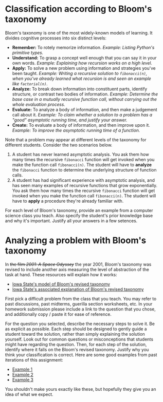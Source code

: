 # Classification according to Bloom's taxonomy

Bloom's taxonomy is one of the most widely-known models of learning. It divides cognitive processes into six distinct levels:

* **Remember:** To rotely memorize information. _Example: Listing Python's primitive types._
* **Understand:** To grasp a concept well enough that you can say it in your own words. _Example: Explaining how recursion works on a high level._
* **Apply:** To solve a new problem using information and strategies you've been taught. _Example: Writing a recursive solution to `fibonacci(n)`, when you've already learned what recursion is and seen an example like `factorial(n)`._
* **Analyze:** To break down information into constituent parts, identify structure, or contrast two bodies of information. _Example: Determine the base case in a mutually recursive function call, without carrying out the whole evaluation process._
* **Evaluate:** To analyze a body of information, and then make a judgement call about it. _Example: To claim whether a solution to a problem has a "good" asymptotic running time, and justify your answer._
* **Create:** To evaluate a body of information, and then improve upon it. _Example: To improve the asymptotic running time of a function._

Note that a problem may appear at different levels of the taxonomy for different students. Consider the two scenarios below.

1. A student has never learned asymptotic analysis. You ask them how many times the recursive `fibonacci` function will get invoked when you make the function call `fibonacci(n)`. The student will have to **analyze** the `fibonacci` function to determine the underlying structure of function calls.
2. A student has had significant experience with asymptotic analysis, and has seen many examples of recursive functions that grow exponentially. You ask them how many times the recursive `fibonacci` function will get invoked when you make the function call `fibonacci(n)`. The student will have to **apply** a procedure they're already familiar with.

For each level of Bloom's taxonomy, provide an example from a computer science class you teach. Also specify the student's prior knowledge base and why it's important. Justify all your answers in a few setences.

# Analyzing a problem with Bloom's taxonomy

In ~~the film _2001: A Space Odyssey_~~ the year 2001, Bloom's taxonomy was revised to include another axis measuring the level of abstraction of the task at hand. These resources will explain how it works:

* [Iowa State's model of Bloom's revised taxonomy](http://www.celt.iastate.edu/wp-content/uploads/2015/09/RevisedBloomsHandout-1.pdf)
* [Iowa State's associated explanation of Bloom's revised taxonomy](http://www.celt.iastate.edu/teaching/effective-teaching-practices/revised-blooms-taxonomy/blooms-revised-taxonomy-model)

First pick a difficult problem from the class that you teach. You may refer to past discussions, past midterms, guerilla section worksheets, etc. In your homework submission please include a link to the question that you chose, and additionally copy / paste it for ease of reference.

For the question you selected, describe the necessary steps to solve it. Be as explicit as possible. Each step should be designed to gently guide a student toward the solution, rather than simply explaining the solution yourself. Look out for common questions or misconceptions that students might have regarding the question. Then, for each step of the solution, identify where it falls on the Bloom's revised taxonomy. Justify why you think your classification is correct. Here are some good examples from past iterations of this assignment:

* [Example 1](https://docs.google.com/document/d/1JmBzA8qTsLp0iX0-6X6L_CJIuQmAqfX3t6SOWq_SbCg/edit?usp=sharing)
* [Example 2](https://docs.google.com/document/d/1R_uXY24GkAR4EswJaJFk7ffmKG3SepfXGs6eWWAitZs/edit?usp=sharing)
* [Example 3](https://docs.google.com/document/d/1dIQ0feab7_5Lc8-ALGK0yuSJjwtNYA_uwOHWAw1usAI/edit?usp=sharing)

You shouldn't make yours exactly like these, but hopefully they give you an idea of what we expect.